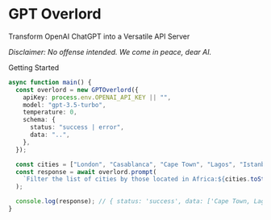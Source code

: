 # GPT Overlord

Transform OpenAI ChatGPT into a Versatile API Server

_Disclaimer: No offense intended. We come in peace, dear AI._

Getting Started

```typescript
async function main() {
  const overlord = new GPTOverlord({
    apiKey: process.env.OPENAI_API_KEY || "",
    model: "gpt-3.5-turbo",
    temperature: 0,
    schema: {
      status: "success | error",
      data: "..",
    },
  });

  const cities = ["London", "Casablanca", "Cape Town", "Lagos", "Istanbul"];
  const response = await overlord.prompt(
    `Filter the list of cities by those located in Africa:${cities.toString()}`
  );

  console.log(response); // { status: 'success', data: ['Cape Town, Lagos', 'Casablanca'] }
}
```
